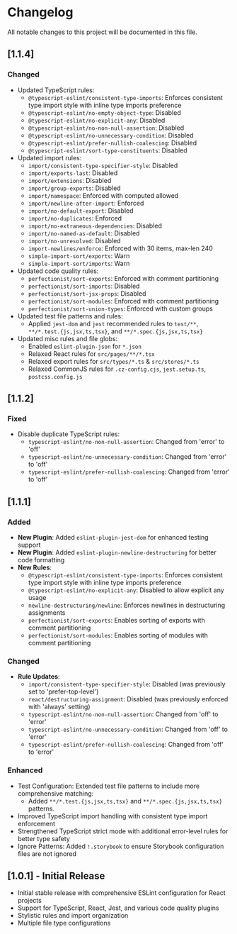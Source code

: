 # Changelog

All notable changes to this project will be documented in this file.

## [1.1.4]

### Changed

- Updated TypeScript rules:
  - `@typescript-eslint/consistent-type-imports`: Enforces consistent type import style with inline type imports preference
  - `@typescript-eslint/no-empty-object-type`: Disabled
  - `@typescript-eslint/no-explicit-any`: Disabled
  - `@typescript-eslint/no-non-null-assertion`: Disabled
  - `@typescript-eslint/no-unnecessary-condition`: Disabled
  - `@typescript-eslint/prefer-nullish-coalescing`: Disabled
  - `@typescript-eslint/sort-type-constituents`: Disabled
- Updated import rules:
  - `import/consistent-type-specifier-style`: Disabled
  - `import/exports-last`: Disabled
  - `import/extensions`: Disabled
  - `import/group-exports`: Disabled
  - `import/namespace`: Enforced with computed allowed
  - `import/newline-after-import`: Enforced
  - `import/no-default-export`: Disabled
  - `import/no-duplicates`: Enforced
  - `import/no-extraneous-dependencies`: Disabled
  - `import/no-named-as-default`: Disabled
  - `import/no-unresolved`: Disabled
  - `import-newlines/enforce`: Enforced with 30 items, max-len 240
  - `simple-import-sort/exports`: Warn
  - `simple-import-sort/imports`: Warn
- Updated code quality rules:
  - `perfectionist/sort-exports`: Enforced with comment partitioning
  - `perfectionist/sort-imports`: Disabled
  - `perfectionist/sort-jsx-props`: Disabled
  - `perfectionist/sort-modules`: Enforced with comment partitioning
  - `perfectionist/sort-union-types`: Enforced with custom groups
- Updated test file patterns and rules:
  - Applied `jest-dom` and `jest` recommended rules to `test/**`, `**/*.test.{js,jsx,ts,tsx}`, and `**/*.spec.{js,jsx,ts,tsx}`
- Updated misc rules and file globs:
  - Enabled `eslint-plugin-json` for `*.json`
  - Relaxed React rules for `src/pages/**/*.tsx`
  - Relaxed export rules for `src/types/*.ts` & `src/stores/*.ts`
  - Relaxed CommonJS rules for `.cz-config.cjs`, `jest.setup.ts`, `postcss.config.js`

## [1.1.2]

### Fixed

- Disable duplicate TypeScript rules:
  - `typescript-eslint/no-non-null-assertion`: Changed from 'error' to 'off'
  - `typescript-eslint/no-unnecessary-condition`: Changed from 'error' to 'off'
  - `typescript-eslint/prefer-nullish-coalescing`: Changed from 'error' to 'off'

## [1.1.1]

### Added

- **New Plugin**: Added `eslint-plugin-jest-dom` for enhanced testing support
- **New Plugin**: Added `eslint-plugin-newline-destructuring` for better code formatting
- **New Rules**:
  - `@typescript-eslint/consistent-type-imports`: Enforces consistent type import style with inline type imports preference
  - `@typescript-eslint/no-explicit-any`: Disabled to allow explicit any usage
  - `newline-destructuring/newline`: Enforces newlines in destructuring assignments
  - `perfectionist/sort-exports`: Enables sorting of exports with comment partitioning
  - `perfectionist/sort-modules`: Enables sorting of modules with comment partitioning

### Changed

- **Rule Updates**:
  - `import/consistent-type-specifier-style`: Disabled (was previously set to 'prefer-top-level')
  - `react/destructuring-assignment`: Disabled (was previously enforced with 'always' setting)
  - `typescript-eslint/no-non-null-assertion`: Changed from 'off' to 'error'
  - `typescript-eslint/no-unnecessary-condition`: Changed from 'off' to 'error'
  - `typescript-eslint/prefer-nullish-coalescing`: Changed from 'off' to 'error'

### Enhanced

- Test Configuration: Extended test file patterns to include more comprehensive matching:
  - Added `**/*.test.{js,jsx,ts,tsx}` and `**/*.spec.{js,jsx,ts,tsx}` patterns.
- Improved TypeScript import handling with consistent type import enforcement
- Strengthened TypeScript strict mode with additional error-level rules for better type safety
- Ignore Patterns: Added `!.storybook` to ensure Storybook configuration files are not ignored

## [1.0.1] - Initial Release

- Initial stable release with comprehensive ESLint configuration for React projects
- Support for TypeScript, React, Jest, and various code quality plugins
- Stylistic rules and import organization
- Multiple file type configurations
